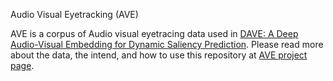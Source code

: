 Audio Visual Eyetracking (AVE) 

AVE is a corpus of Audio visual eyetracing data used in [DAVE: A Deep Audio-Visual Embedding for Dynamic Saliency Prediction](https://arxiv.org/abs/1905.10693). Please read more about the data, the intend, and how to use this repository at [AVE project page](https://hrtavakoli.github.io/AVE/).



